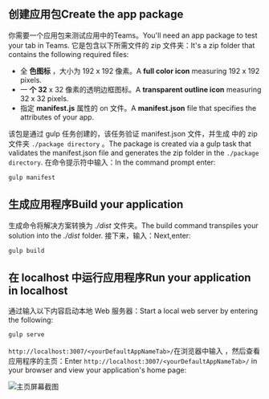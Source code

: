 ## <a name="create-the-app-package"></a><span data-ttu-id="06114-101">创建应用包</span><span class="sxs-lookup"><span data-stu-id="06114-101">Create the app package</span></span>

<span data-ttu-id="06114-102">你需要一个应用包来测试应用中的Teams。</span><span class="sxs-lookup"><span data-stu-id="06114-102">You'll need an app package to test your tab in Teams.</span></span> <span data-ttu-id="06114-103">它是包含以下所需文件的 zip 文件夹：</span><span class="sxs-lookup"><span data-stu-id="06114-103">It's a zip folder that contains the following required files:</span></span>

- <span data-ttu-id="06114-104">全 **色图标** ，大小为 192 x 192 像素。</span><span class="sxs-lookup"><span data-stu-id="06114-104">A **full color icon** measuring 192 x 192 pixels.</span></span>
- <span data-ttu-id="06114-105">一 **个 32** x 32 像素的透明边框图标。</span><span class="sxs-lookup"><span data-stu-id="06114-105">A **transparent outline icon** measuring 32 x 32 pixels.</span></span>
- <span data-ttu-id="06114-106">指定 **manifest.js** 属性的 on 文件。</span><span class="sxs-lookup"><span data-stu-id="06114-106">A **manifest.json** file that specifies the attributes of your app.</span></span>

<span data-ttu-id="06114-107">该包是通过 gulp 任务创建的，该任务验证 manifest.json 文件，并生成 中的 zip 文件夹 `./package directory` 。</span><span class="sxs-lookup"><span data-stu-id="06114-107">The package is created via a gulp task that validates the manifest.json file and generates the zip folder in the `./package directory`.</span></span> <span data-ttu-id="06114-108">在命令提示符中输入：</span><span class="sxs-lookup"><span data-stu-id="06114-108">In the command prompt enter:</span></span>

```bash
gulp manifest
```

## <a name="build-your-application"></a><span data-ttu-id="06114-109">生成应用程序</span><span class="sxs-lookup"><span data-stu-id="06114-109">Build your application</span></span>

<span data-ttu-id="06114-110">生成命令将解决方案转换为 *./dist* 文件夹。</span><span class="sxs-lookup"><span data-stu-id="06114-110">The build command transpiles your solution into the *./dist* folder.</span></span> <span data-ttu-id="06114-111">接下来，输入：</span><span class="sxs-lookup"><span data-stu-id="06114-111">Next,enter:</span></span>

```bash
gulp build
```

## <a name="run-your-application-in-localhost"></a><span data-ttu-id="06114-112">在 localhost 中运行应用程序</span><span class="sxs-lookup"><span data-stu-id="06114-112">Run your application in localhost</span></span>

<span data-ttu-id="06114-113">通过输入以下内容启动本地 Web 服务器：</span><span class="sxs-lookup"><span data-stu-id="06114-113">Start a local web server by entering the following:</span></span>

```bash
gulp serve
```

<span data-ttu-id="06114-114">`http://localhost:3007/<yourDefaultAppNameTab>/`在浏览器中输入 ，然后查看应用程序的主页：</span><span class="sxs-lookup"><span data-stu-id="06114-114">Enter `http://localhost:3007/<yourDefaultAppNameTab>/` in your browser and view your application's home page:</span></span>

![主页屏幕截图](~/assets/images/tab-images/homePage.png)